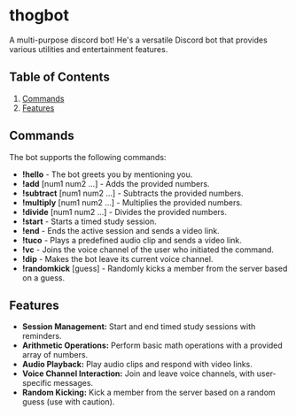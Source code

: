 # thogbot
A multi-purpose discord bot! He's a versatile Discord bot that provides various utilities and entertainment features. 

## Table of Contents
1. [Commands](#commands)
2. [Features](#features)

## Commands

The bot supports the following commands:

- **!hello** - The bot greets you by mentioning you.
- **!add** [num1 num2 ...] - Adds the provided numbers.
- **!subtract** [num1 num2 ...] - Subtracts the provided numbers.
- **!multiply** [num1 num2 ...] - Multiplies the provided numbers.
- **!divide** [num1 num2 ...] - Divides the provided numbers.
- **!start** - Starts a timed study session.
- **!end** - Ends the active session and sends a video link.
- **!tuco** - Plays a predefined audio clip and sends a video link.
- **!vc** - Joins the voice channel of the user who initiated the command.
- **!dip** - Makes the bot leave its current voice channel.
- **!randomkick** [guess] - Randomly kicks a member from the server based on a guess.

## Features

- **Session Management:** Start and end timed study sessions with reminders.
- **Arithmetic Operations:** Perform basic math operations with a provided array of numbers.
- **Audio Playback:** Play audio clips and respond with video links.
- **Voice Channel Interaction:** Join and leave voice channels, with user-specific messages.
- **Random Kicking:** Kick a member from the server based on a random guess (use with caution).

